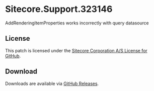# Sitecore.Support.323146
AddRenderingItemProperties works incorrectly with query datasource

## License  
This patch is licensed under the [Sitecore Corporation A/S License for GitHub](https://github.com/sitecoresupport/Sitecore.Support.323146/blob/master/LICENSE).  

## Download  
Downloads are available via [GitHub Releases](https://github.com/sitecoresupport/Sitecore.Support.323146/releases).  
